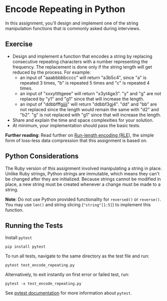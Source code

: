 # Encode Repeating in Python
In this assignment, you'll design and implement one of the string manipulation functions that is commonly asked during interviews.

## Exercise
* Design and implement a function that encodes a string by replacing consecutive repeating characters with a number representing the frequency. The replacement is done only if the string length will get reduced by the process. For example:
   - an input of "aaabbbbbcccc" will return "a3b5c4", since "a" is repeated 3 times, "b" is repeated 5 times and "c" is repeated 4 times.
   - an input of "xxxyttttgeee" will return "x3yt4ge3". "y" and "g" are not replaced by "y1" and "g1" since that will increase the length.
   - an input of "ddbbfffgjjjj" will return "ddbbf3gj4". "dd" and "bb" are not replaced since the length would remain the same with "d2" and "b2". "g" is not replaced with "g1" since that will increase the length.
* Share and explain the time and space complexities for your solution.
* At minimum, your implementation should pass the basic tests.

**Further reading**: Read further on [Run-length encoding (RLE)](https://en.wikipedia.org/wiki/Run-length_encoding), the simple form of loss-less data compression that this assignment is based on.

## Python Considerations
The Ruby version of this assignment involved manipulating a string in place. Unlike Ruby strings, Python strings are immutable, which means they can't be changed after they are initialized. Because strings cannot be modified in place, a new string must be created whenever a change must be made to a string.

**Note**: Do not use Python provided functionality for `reversed()` or `reverse()`. You may use `len()` and string slicing (`"string"[1:5]`) to implement this function.

## Running the Tests
Install `pytest`
```terminal
pip install pytest
```
To run all tests, navigate to the same directory as the test file and run:
```terminal
pytest test_encode_repeating.py
```
Alternatively, to exit instantly on first error or failed test, run:
```terminal
pytest -x test_encode_repeating.py
```

See [pytest documentation](http://pytest.org/latest/) for more information about `pytest`.
